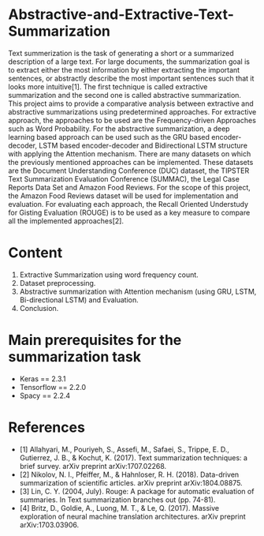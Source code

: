 # Abstractive-and-Extractive-Text-Summarization

Text summerization is the task of generating a short or a summarized description of a large text. For large documents, the summarization goal is to extract either the most information by either extracting the important sentences, or abstractly describe the most important sentences such that it looks more intuitive[1]. The first technique is called extractive summarization and the second one is called abstractive summarization. This project aims to provide a comparative analysis between extractive and abstractive summarizations using predetermined  approaches. For extractive approach, the approaches to be used are the Frequency-driven Approaches such as Word Probability. For the abstractive summarization, a deep learning based approach can be used such as the GRU based encoder-decoder, LSTM based encoder-decoder and Bidirectional LSTM structure with applying the Attention mechanism. There are many datasets on which the previously mentioned approaches can be implemented. These datasets are the Document Understanding Conference (DUC) dataset, the TIPSTER Text Summarization Evaluation Conference (SUMMAC), the Legal Case Reports Data Set and Amazon Food Reviews. For the scope of this project, the Amazon Food Reviews dataset will be used for implementation and evaluation. For evaluating each approach, the  Recall Oriented Understudy for Gisting Evaluation (ROUGE) is to be used as a key measure to compare all the implemented approaches[2].

# Content

1.   Extractive Summarization using word frequency count.
2.   Dataset preprocessing.
3.   Abstractive summarization with Attention mechanism (using GRU, LSTM, Bi-directional LSTM) and Evaluation. 
4.   Conclusion.  

# Main prerequisites for the summarization task

- Keras == 2.3.1
- Tensorflow == 2.2.0 
- Spacy == 2.2.4


# References

- [1] Allahyari, M., Pouriyeh, S., Assefi, M., Safaei, S., Trippe, E. D., Gutierrez, J. B., & Kochut, K. (2017). Text summarization techniques: a brief survey. arXiv preprint arXiv:1707.02268. 
- [2] Nikolov, N. I., Pfeiffer, M., & Hahnloser, R. H. (2018). Data-driven summarization of scientific articles. arXiv preprint arXiv:1804.08875.
- [3] Lin, C. Y. (2004, July). Rouge: A package for automatic evaluation of summaries. In Text summarization branches out (pp. 74-81).
- [4] Britz, D., Goldie, A., Luong, M. T., & Le, Q. (2017). Massive exploration of neural machine translation architectures. arXiv preprint arXiv:1703.03906.


